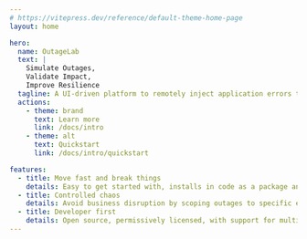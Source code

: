 ```yaml
---
# https://vitepress.dev/reference/default-theme-home-page
layout: home

hero:
  name: OutageLab
  text: |
    Simulate Outages,
    Validate Impact,
    Improve Resilience
  tagline: A UI-driven platform to remotely inject application errors to test resilience and observability E2E
  actions:
    - theme: brand
      text: Learn more
      link: /docs/intro
    - theme: alt
      text: Quickstart
      link: /docs/intro/quickstart

features:
  - title: Move fast and break things
    details: Easy to get started with, installs in code as a package and has no infrastructure requirements
  - title: Controlled chaos
    details: Avoid business disruption by scoping outages to specific environments, instances, or users
  - title: Developer first
    details: Open source, permissively licensed, with support for multiple programming languages
---
```

